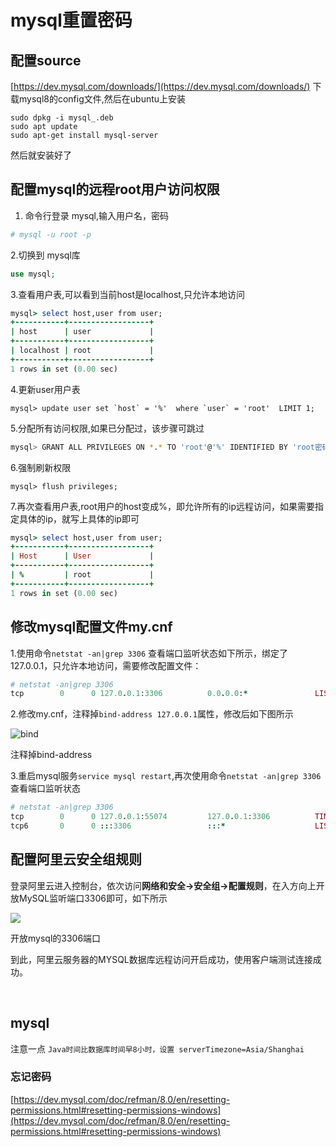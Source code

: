 # mysql重置密码

## 配置source

[https://dev.mysql.com/downloads/](https://dev.mysql.com/downloads/)
下载mysql8的config文件,然后在ubuntu上安装

```
sudo dpkg -i mysql_.deb
sudo apt update 
sudo apt-get install mysql-server
```

然后就安装好了

## 配置mysql的远程root用户访问权限

1. 命令行登录 mysql,输入用户名，密码

```bash
# mysql -u root -p
```

2.切换到 mysql库

```php
use mysql;
```

3.查看用户表,可以看到当前host是localhost,只允许本地访问

```ruby
mysql> select host,user from user;
+-----------+------------------+
| host      | user             |
+-----------+------------------+
| localhost | root             |
+-----------+------------------+
1 rows in set (0.00 sec)
```

4.更新user用户表

```tsx
mysql> update user set `host` = '%'  where `user` = 'root'  LIMIT 1;
```

5.分配所有访问权限,如果已分配过，该步骤可跳过

```bash
mysql> GRANT ALL PRIVILEGES ON *.* TO 'root'@'%' IDENTIFIED BY 'root密码' WITH GRANT OPTION;
```

6.强制刷新权限

```undefined
mysql> flush privileges;
```

7.再次查看用户表,root用户的host变成%，即允许所有的ip远程访问，如果需要指定具体的ip，就写上具体的ip即可

```ruby
mysql> select host,user from user;
+-----------+------------------+
| Host      | User             |
+-----------+------------------+
| %         | root             |
+-----------+------------------+
1 rows in set (0.00 sec)
```

## 修改mysql配置文件my.cnf

1.使用命令`netstat -an|grep 3306` 查看端口监听状态如下所示，绑定了127.0.0.1，只允许本地访问，需要修改配置文件：

```ruby
# netstat -an|grep 3306
tcp        0      0 127.0.0.1:3306          0.0.0.0:*               LISTEN
```

2.修改my.cnf，注释掉`bind-address 127.0.0.1`属性，修改后如下图所示

![bind](https://upload-images.jianshu.io/upload_images/6597489-5e9f258ab9966494.png?imageMogr2/auto-orient/strip%7CimageView2/2/w/477/format/webp#crop=0&crop=0&crop=1&crop=1&id=xjPeI&originHeight=71&originWidth=477&originalType=binary&ratio=1&rotation=0&showTitle=false&status=done&style=none&title=)

注释掉bind-address

3.重启mysql服务`service mysql restart`,再次使用命令`netstat -an|grep 3306`查看端口监听状态

```ruby
# netstat -an|grep 3306
tcp        0      0 127.0.0.1:55074         127.0.0.1:3306          TIME_WAIT  
tcp6       0      0 :::3306                 :::*                    LISTEN
```

## 配置阿里云安全组规则

登录阿里云进入控制台，依次访问**网络和安全->安全组->配置规则**，在入方向上开放MySQL监听端口3306即可，如下所示

![](https://upload-images.jianshu.io/upload_images/6597489-03199ab0f8ad6c89.png?imageMogr2/auto-orient/strip%7CimageView2/2/w/943/format/webp#crop=0&crop=0&crop=1&crop=1&id=ggs1O&originHeight=66&originWidth=943&originalType=binary&ratio=1&rotation=0&showTitle=false&status=done&style=none&title=)

开放mysql的3306端口

到此，阿里云服务器的MYSQL数据库远程访问开启成功，使用客户端测试连接成功。

​

## mysql

注意一点
`Java时间比数据库时间早8小时，设置 serverTimezone=Asia/Shanghai`
​

### 忘记密码

[https://dev.mysql.com/doc/refman/8.0/en/resetting-permissions.html#resetting-permissions-windows](https://dev.mysql.com/doc/refman/8.0/en/resetting-permissions.html#resetting-permissions-windows)

